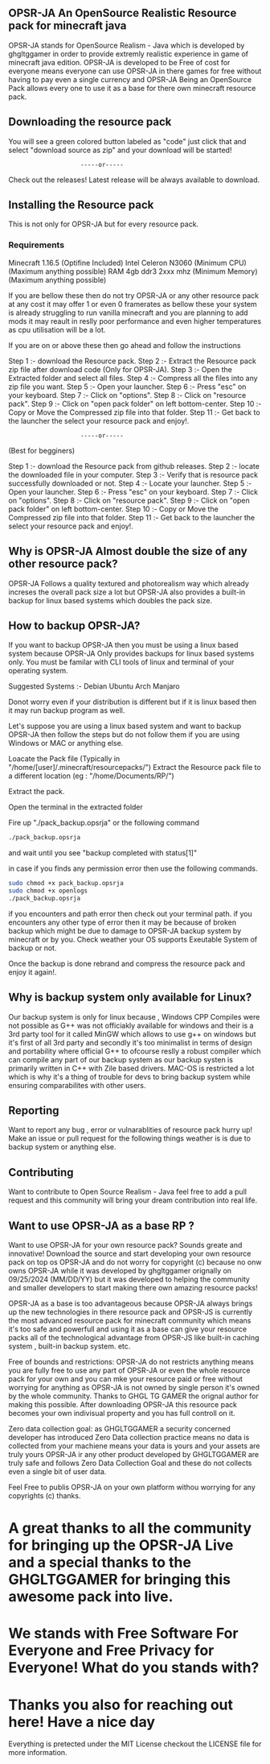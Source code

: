 ## OPSR-JA An OpenSource Realistic Resource pack for minecraft java
OPSR-JA stands for OpenSource Realism - Java which is developed by ghgltggamer in order to provide extremly realistic experience in game of minecraft java edition. OPSR-JA is developed to be Free of cost for everyone means everyone can use OPSR-JA in there games for free without having to pay even a single currency and OPSR-JA Being an OpenSource Pack allows every one to use it as a base for there own minecraft resource pack.


## Downloading the resource pack
You will see a green colored button labeled as "code" just click that and select "download source as zip" and your download will be started!

                        -----or-----

Check out the releases! Latest release will be always available to download.

## Installing the Resource pack
This is not only for OPSR-JA but for every resource pack.

### Requirements
Minecraft 1.16.5 (Optifine Included)
Intel Celeron N3060 (Minimum CPU) (Maximum anything possible)
RAM 4gb ddr3 2xxx mhz (Minimum Memory) (Maximum anything possible)

If you are bellow these then do not try OPSR-JA or any other resource pack at any cost it may offer 1 or even 0 framerates as bellow these your system is already struggling to run vanilla minecraft and you are planning to add mods it may reault in reslly poor performance and even higher temperatures as cpu utilisation will be a lot.

If you are on or above these then go ahead and follow the instructions

Step 1 :- download the Resource pack.
Step 2 :- Extract the Resource pack zip file after download code (Only for OPSR-JA).
Step 3 :- Open the Extracted folder and select all files.
Step 4 :- Compress all the files into any zip file you want.
Step 5 :- Open your launcher.
Step 6 :- Press "esc" on your keyboard.
Step 7 :- Click on "options".
Step 8 :- Click on "resource pack".
Step 9 :- Click on "open pack folder" on left bottom-center.
Step 10 :- Copy or Move the Compressed zip file into that folder.
Step 11 :- Get back to the launcher the select your resource pack and enjoy!.


                        -----or-----

(Best for begginers)

Step 1 :- download the Resource pack from github releases.
Step 2 :- locate the downloaded file in your computer.
Step 3 :- Verify that is resource pack successfully downloaded or not.
Step 4 :- Locate your launcher.
Step 5 :- Open your launcher.
Step 6 :- Press "esc" on your keyboard.
Step 7 :- Click on "options".
Step 8 :- Click on "resource pack".
Step 9 :- Click on "open pack folder" on left bottom-center.
Step 10 :- Copy or Move the Compressed zip file into that folder.
Step 11 :- Get back to the launcher the select your resource pack and enjoy!.


## Why is OPSR-JA Almost double the size of any other resource pack?
OPSR-JA Follows a quality textured and photorealism way which already increses the overall pack size a lot but OPSR-JA also provides a built-in backup for linux based systems which doubles the pack size.


## How to backup OPSR-JA?
If you want to backup OPSR-JA then you must be using a linux based system because OPSR-JA Only provides backups for linux based systems only. You must be familar with CLI tools of linux and terminal of your operating system.

Suggested Systems :-
Debian
Ubuntu
Arch
Manjaro

Donot worry even if your distribution is different but if it is linux based then it may run backup program as well.

Let's suppose you are using a linux based system and want to backup OPSR-JA then follow the steps but do not follow them if you are using Windows or MAC or anything else.

Loacate the Pack file (Typically in "/home/[user]/.minecraft/resourcepacks/")
Extract the Resource pack file to a different location (eg : "/home/Documents/RP/")

Extract the pack.

Open the terminal in the extracted folder

Fire up "./pack_backup.opsrja" or the following command
```bash
./pack_backup.opsrja
```

and wait until you see "backup completed with status[1]"

in case if you finds any permission error then use the following commands.

```bash
sudo chmod +x pack_backup.opsrja
sudo chmod +x openlogs
./pack_backup.opsrja
```

if you encounters and path error then check out your terminal path.
if you encounters any other type of error then it may be because of broken backup which might be due to damage to OPSR-JA backup system by minecraft or by you. Check weather your OS supports Exeutable System of backup or not.

Once the backup is done rebrand and compress the resource pack and enjoy it again!.


## Why is backup system only available for Linux?
Our backup system is only for linux because , Windows CPP Compiles were not possible as G++ was not officiakly available for windows and their is a 3rd party tool for it called MinGW which allows to use g++ on windows but it's first of all 3rd party and secondly it's too minimalist in terms of design and portability where official G++ to ofcourse reslly a robust compiler which can compile any part of our backup system as our backup systen is primarily written in C++ with Zile based drivers. MAC-OS is restricted a lot which is why it's a thing of trouble for devs to bring backup system while ensuring comparabilites with other users.


## Reporting
Want to report any bug , error or vulnarablities of resource pack hurry up! Make an issue or pull request for the following things weather is is due to backup system or anything else.


## Contributing
Want to contribute to Open Source Realism - Java feel free to add a pull request and this community will bring your dream contribution into real life.


## Want to use OPSR-JA as a base RP ?
Want to use OPSR-JA for your own resource pack? Sounds greate and innovative! Download the source and start developing your own resource pack on top os OPSR-JA and do not worry for copyright (c) because no onw owns OPSR-JA while it was developed by ghgltggamer orignally on 09/25/2024 (MM/DD/YY) but it was developed to helping the community and smaller developers to start making there own amazing resource packs!

OPSR-JA as a base is too advantageous because OPSR-JA always brings up the new technologies in there resource pack and OPSR-JS is currently the most advanced resource pack for minecraft community which means it's too safe and powerfull and using it as a base can give your resource packs all of the technological advantage from OPSR-JS like built-in caching system , built-in backup system. etc.

Free of bounds and restrictions:
OPSR-JA do not restricts anything means you are fully free to use any part of OPSR-JA or even the whole resource pack for your own and you can mke your resource paid or free without worrying for anything as OPSR-JA is not owned by single person it's owned by the whole community. Thanks to GHGL TG GAMER the orignal author for making this possible. After downloading OPSR-JA this resource pack becomes your own indivisual property and you has full controll on it.

Zero data collection goal:
as GHGLTGGAMER a security concerned developer has introduced Zero Data collection practice means no data is collected from your machiene means your data is yours and your assets are truly yours OPSR-JA ir any other product developed by GHGLTGGAMER are truly safe and follows Zero Data Collection Goal and these do not collects even a single bit of user data. 

Feel Free to publis OPSR-JA on your own platform withou worrying for any copyrights (c) thanks.


# A great thanks to all the community for bringing up the OPSR-JA Live and a special thanks to the GHGLTGGAMER for bringing this awesome pack into live.

# We stands with Free Software For Everyone and Free Privacy for Everyone! What do you stands with?

# Thanks you also for reaching out here! Have a nice day

Everything is pretected under the MIT License checkout the LICENSE file for more information.

